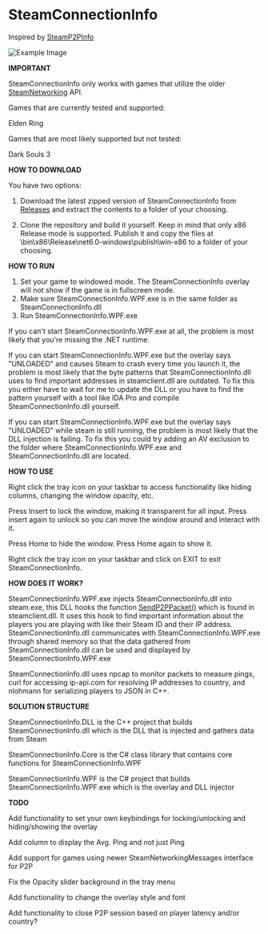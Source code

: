# SteamConnectionInfo

Inspired by [SteamP2PInfo](https://github.com/tremwil/SteamP2PInfo)

![Example Image](29.04.2023-2.png)

**IMPORTANT**

SteamConnectionInfo only works with games that utilize the older [SteamNetworking](https://partner.steamgames.com/doc/api/ISteamNetworking) API.

Games that are currently tested and supported:

Elden Ring

Games that are most likely supported but not tested:

Dark Souls 3

**HOW TO DOWNLOAD**

You have two options:

1. Download the latest zipped version of SteamConnectionInfo from [Releases](https://github.com/FredrikVullum/SteamConnectionInfo/releases) and extract the contents to a folder of your choosing.

2. Clone the repository and build it yourself. Keep in mind that only x86 Release mode is supported. Publish it and copy the files at \bin\x86\Release\net6.0-windows\publish\win-x86 to a folder of your choosing.

**HOW TO RUN**

1. Set your game to windowed mode. The SteamConnectionInfo overlay will not show if the game is in fullscreen mode.
2. Make sure SteamConnectionInfo.WPF.exe is in the same folder as SteamConnectionInfo.dll
3. Run SteamConnectionInfo.WPF.exe

If you can't start SteamConnectionInfo.WPF.exe at all, the problem is most likely that you're missing the .NET runtime.

If you can start SteamConnectionInfo.WPF.exe but the overlay says "UNLOADED" and causes Steam to crash every time you launch it, the problem is most likely that the byte patterns that SteamConnectionInfo.dll uses to find important addresses in steamclient.dll are outdated. To fix this you either have to wait for me to update the DLL or you have to find the pattern yourself with a tool like IDA Pro and compile SteamConnectionInfo.dll yourself.

If you can start SteamConnectionInfo.WPF.exe but the overlay says "UNLOADED" while steam is still running, the problem is most likely that the DLL injection is failing. To fix this you could try adding an AV exclusion to the folder where SteamConnectionInfo.WPF.exe and SteamConnectionInfo.dll are located.

**HOW TO USE**

Right click the tray icon on your taskbar to access functionality like hiding columns, changing the window opacity, etc.

Press Insert to lock the window, making it transparent for all input. Press insert again to unlock so you can move the window around and interact with it.

Press Home to hide the window. Press Home again to show it.

Right click the tray icon on your taskbar and click on EXIT to exit SteamConnectionInfo.

**HOW DOES IT WORK?**

SteamConnectionInfo.WPF.exe injects SteamConnectionInfo.dll into steam.exe, this DLL hooks the function [SendP2PPacket()](https://partner.steamgames.com/doc/api/ISteamNetworking#SendP2PPacket) which is found in steamclient.dll. It uses this hook to find important information about the players you are playing with like their Steam ID and their IP address. SteamConnectionInfo.dll communicates with SteamConnectionInfo.WPF.exe through shared memory so that the data gathered from SteamConnectionInfo.dll can be used and displayed by SteamConnectionInfo.WPF.exe

SteamConnectionInfo.dll uses npcap to monitor packets to measure pings, curl for accessing ip-api.com for resolving IP addresses to country, and nlohmann for serializing players to JSON in C++.

**SOLUTION STRUCTURE**

SteamConnectionInfo.DLL is the C++ project that builds SteamConnectionInfo.dll which is the DLL that is injected and gathers data from Steam

SteamConnectionInfo.Core is the C# class library that contains core functions for SteamConnectionInfo.WPF

SteamConnectionInfo.WPF is the C# project that builds SteamConnectionInfo.WPF.exe which is the overlay and DLL injector

**TODO**

Add functionality to set your own keybindings for locking/unlocking and hiding/showing the overlay

Add column to display the Avg. Ping and not just Ping

Add support for games using newer SteamNetworkingMessages interface for P2P

Fix the Opacity slider background in the tray menu

Add functionality to change the overlay style and font

Add functionality to close P2P session based on player latency and/or country?
